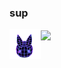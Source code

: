 ### sup

  <img align="left" width="10%" src="https://raw.githubusercontent.com/Cumicy/Cumicy/main/bnuuy.webp" /> 
  <img align="center" src="https://github-readme-stats.vercel.app/api?username=cumicy&theme=synthwave" />
